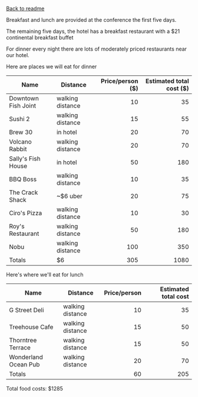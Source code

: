 [Back to readme](https://github.com/jasminetan/se-trip-plan/blob/master/README.md)

Breakfast and lunch are provided at the conference the first five days.

The remaining five days, the hotel has a breakfast restaurant with a $21 continental breakfast buffet

For dinner every night there are lots of moderately priced restaurants near our hotel.

Here are places we will eat for dinner

| Name                | Distance         | Price/person ($) | Estimated total cost ($) |
|---------------------|------------------|-----------------:|-------------------------:|
| Downtown Fish Joint | walking distance | 10               | 35                       |
| Sushi 2             | walking distance | 15               | 55                       |
| Brew 30             | in hotel         | 20               | 70                       |
| Volcano Rabbit      | walking distance | 20               | 70                       |
| Sally's Fish House  | in hotel         | 50               | 180                      |
| BBQ Boss            | walking distance | 10               | 35                       |
| The Crack Shack     | ~$6 uber         | 20               | 75                       |
| Ciro's Pizza        | walking distance | 10               | 30                       |
| Roy's Restaurant    | walking distance | 50               | 180                      |
| Nobu                | walking distance | 100              | 350                      |
| Totals              | $6               | 305              | 1080                     |

Here's where we'll eat for lunch


| Name                 | Distance         | Price/person | Estimated total cost |
|----------------------|------------------|-------------:|---------------------:|
| G Street Deli        | walking distance | 10           | 35                   |
| Treehouse Cafe       | walking distance | 15           | 50                   |
| Thorntree Terrace    | walking distance | 15           | 50                   |
| Wonderland Ocean Pub | walking distance | 20           | 70                   |
| Totals               |                  | 60           | 205                  |

Total food costs: $1285
